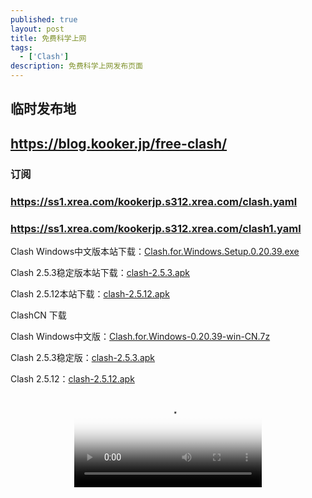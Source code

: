 ```yaml
---
published: true
layout: post
title: 免费科学上网
tags: 
  - ['Clash']
description: 免费科学上网发布页面
---
```

## 临时发布地
## <https://blog.kooker.jp/free-clash/>
### 订阅
### <https://ss1.xrea.com/kookerjp.s312.xrea.com/clash.yaml>
### <https://ss1.xrea.com/kookerjp.s312.xrea.com/clash1.yaml>

<p>Clash Windows中文版本站下载：<a href="{{ site.soft_url }}Clash.for.Windows.Setup.0.20.39.exe">Clash.for.Windows.Setup.0.20.39.exe</a></p>
<p>Clash 2.5.3稳定版本站下载：<a href="{{ site.apps_url }}clash-2.5.3.apk">clash-2.5.3.apk</a></p>
<p>Clash 2.5.12本站下载：<a href="{{ site.apps_url }}clash-2.5.12.apk">clash-2.5.12.apk</a></p>
ClashCN 下载 <https://clashcn.com/88.html>  <https://clashcn.com/1.html>
<p>Clash Windows中文版：<a href="https://down.clashcn.com/soft/clashcn.com_Clash.for.Windows-0.20.39-win-CN.7z">Clash.for.Windows-0.20.39-win-CN.7z</a></p>
<p>Clash 2.5.3稳定版：<a href="https://down.clashcn.com/soft/clashcn.com_cfa-2.5.3.apk">clash-2.5.3.apk</a></p>
<p>Clash 2.5.12：<a href="https://down.clashcn.com/soft/clashcn.com_cfa-2.5.12-premium-universal-release.apk">clash-2.5.12.apk</a></p>

<p><video src="{{ site.media_url }}Jonathans-Song.mp4" poster="{{ site.img_url }}2020/Jonathans-Song.jpeg" controls="controls" style="max-width: 100%; display: block; margin-left: auto; margin-right: auto;"></video></p>
